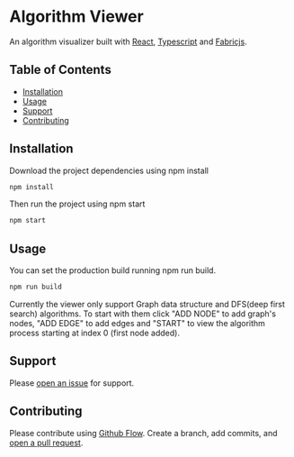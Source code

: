 # Algorithm Viewer

An algorithm visualizer built with [React](https://github.com/facebook/react), [Typescript](https://github.com/microsoft/TypeScript) and [Fabricjs](https://github.com/fabricjs).

## Table of Contents

- [Installation](#installation)
- [Usage](#usage)
- [Support](#support)
- [Contributing](#contributing)

## Installation

Download the project dependencies using npm install 

```sh
npm install 
```

Then run the project using npm start

```sh
npm start
```

## Usage

You can set the production build running npm run build.

```sh
npm run build
```

Currently the viewer only support Graph data structure and DFS(deep first search) algorithms. To start with them click "ADD NODE" to add graph's nodes, "ADD EDGE" to add edges and "START" to view the algorithm process starting at index 0 (first node added).

## Support

Please [open an issue](https://github.com/fraction/readme-boilerplate/issues/new) for support.

## Contributing

Please contribute using [Github Flow](https://guides.github.com/introduction/flow/). Create a branch, add commits, and [open a pull request](https://github.com/Rcontre360/algorithm_viewer/compare/).
